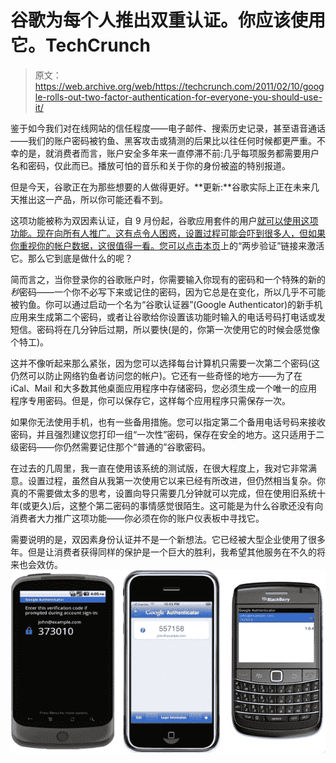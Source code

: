 # 谷歌为每个人推出双重认证。你应该使用它。TechCrunch

> 原文：<https://web.archive.org/web/https://techcrunch.com/2011/02/10/google-rolls-out-two-factor-authentication-for-everyone-you-should-use-it/>

鉴于如今我们对在线网站的信任程度——电子邮件、搜索历史记录，甚至语音通话——我们的账户密码被钓鱼、黑客攻击或猜测的后果比以往任何时候都更严重。不幸的是，就消费者而言，账户安全多年来一直停滞不前:几乎每项服务都需要用户名和密码，仅此而已。播放可怕的音乐和关于你的身份被盗的特别报道。

但是今天，谷歌正在为那些想要的人做得更好。**更新:**谷歌实际上正在未来几天推出这一产品，所以你可能还看不到。

这项功能被称为双因素认证，自 9 月份起，谷歌应用套件的用户[就可以使用这项功能。现在向所有人推广。这有点令人困惑，设置过程可能会吓到很多人，但如果你重视你的帐户数据，这很值得一看。您可以点击](https://web.archive.org/web/20221206162605/https://beta.techcrunch.com/2010/09/20/google-secure-password/)[本页](https://web.archive.org/web/20221206162605/https://www.google.com/accounts/ManageAccount)上的“两步验证”链接来激活它。那么它到底是做什么的呢？

简而言之，当你登录你的谷歌账户时，你需要输入你现有的密码和一个特殊的新的*秒*密码——一个你不必写下来或记住的密码，因为它总是在变化，所以几乎不可能被钓鱼。你可以通过启动一个名为“谷歌认证器”(Google Authenticator)的新手机应用来生成第二个密码，或者让谷歌给你设置该功能时输入的电话号码打电话或发短信。密码将在几分钟后过期，所以要快(是的，你第一次使用它的时候会感觉像个特工)。

这并不像听起来那么紧张，因为您可以选择每台计算机只需要一次第二个密码(这仍然可以防止网络钓鱼者访问您的帐户)。它还有一些奇怪的地方——为了在 iCal、Mail 和大多数其他桌面应用程序中存储密码，您必须生成一个唯一的应用程序专用密码。但是，你可以保存它，这样每个应用程序只需保存一次。

如果你无法使用手机，也有一些备用措施。您可以指定第二个备用电话号码来接收密码，并且强烈建议您打印一组“一次性”密码，保存在安全的地方。这只适用于二级密码——你仍然需要记住那个“普通的”谷歌密码。

在过去的几周里，我一直在使用该系统的测试版，在很大程度上，我对它非常满意。设置过程，虽然自从我第一次使用它以来已经有所改进，但仍然相当复杂。你真的不需要做太多的思考，设置向导只需要几分钟就可以完成，但在使用旧系统十年(或更久)后，这整个第二密码的事情感觉很陌生。这可能是为什么谷歌还没有向消费者大力推广这项功能——你必须在你的账户仪表板中寻找它。

需要说明的是，双因素身份认证并不是一个新想法。它已经被大型企业使用了很多年。但是让消费者获得同样的保护是一个巨大的胜利，我希望其他服务在不久的将来也会效仿。
![](img/26c7ef9e3e19737a1c302cb7303dd837.png)
